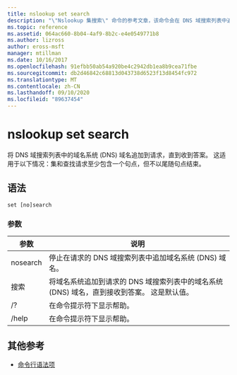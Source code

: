 ```yaml
---
title: nslookup set search
description: "\"Nslookup 集搜索\" 命令的参考文章，该命令会在 DNS 域搜索列表中追加域名系统 (DNS) 域名发送给请求，直到收到答案。"
ms.topic: reference
ms.assetid: 064ac660-8b04-4af9-8b2c-e4e0549771b8
ms.author: lizross
author: eross-msft
manager: mtillman
ms.date: 10/16/2017
ms.openlocfilehash: 91efbb50ab54a920be4c2942db1ea8b9cea71fbe
ms.sourcegitcommit: db2d46842c68813d043738d6523f13d8454fc972
ms.translationtype: MT
ms.contentlocale: zh-CN
ms.lasthandoff: 09/10/2020
ms.locfileid: "89637454"
---
```

# <a name="nslookup-set-search"></a>nslookup set search

将 DNS 域搜索列表中的域名系统 (DNS) 域名追加到请求，直到收到答案。 这适用于以下情况：集和查找请求至少包含一个句点，但不以尾随句点结束。

## <a name="syntax"></a>语法

```
set [no]search
```

### <a name="parameters"></a>参数

| 参数 | 说明 |
| --------- | ----------- |
| nosearch | 停止在请求的 DNS 域搜索列表中追加域名系统 (DNS) 域名。 |
| 搜索 | 将域名系统追加到请求的 DNS 域搜索列表中的域名系统 (DNS) 域名，直到接收到答案。 这是默认值。 |
| /? | 在命令提示符下显示帮助。 |
| /help | 在命令提示符下显示帮助。 |

## <a name="additional-references"></a>其他参考

- [命令行语法项](command-line-syntax-key.md)
